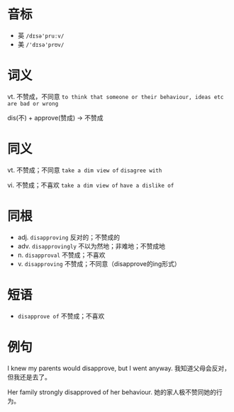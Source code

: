 # 音标

- 英 `/dɪsə'pruːv/`
- 美 `/'dɪsə'prʊv/`

# 词义

vt. 不赞成，不同意
`to think that someone or their behaviour, ideas etc are bad or wrong`



dis(不) + approve(赞成) → 不赞成

# 同义

vt. 不赞成；不同意
`take a dim view of` `disagree with`

vi. 不赞成；不喜欢
`take a dim view of` `have a dislike of`

# 同根

- adj. `disapproving` 反对的；不赞成的
- adv. `disapprovingly` 不以为然地；非难地；不赞成地
- n. `disapproval` 不赞成；不喜欢
- v. `disapproving` 不赞成；不同意（disapprove的ing形式）

# 短语

- `disapprove of` 不赞成；不喜欢

# 例句

I knew my parents would disapprove, but I went anyway.
我知道父母会反对，但我还是去了。

Her family strongly disapproved of her behaviour.
她的家人极不赞同她的行为。


